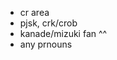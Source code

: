 - cr area
- pjsk, crk/crob
- kanade/mizuki fan ^^
- any prnouns
  

<!---
seafoam-K/seafoam-K is a ✨ special ✨ repository because its `README.md` (this file) appears on your GitHub profile.
You can click the Preview link to take a look at your changes.
--->
